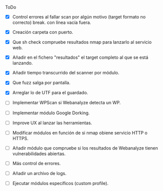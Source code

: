 ToDo
- [x] Control errores al fallar scan por algún motivo (target formato no correcto) break. con línea vacía fuera.
- [x] Creación carpeta con puerto.
- [x] Que sh check compruebe resultados nmap para lanzarlo al servicio web.
- [x] Añadir en el fichero "resultados" el target completo al que se está lanzando.
- [x] Añadir tiempo transcurrido del scanner por módulo.
- [x] Que fuzz salga por pantalla.
- [x] Arreglar lo de UTF para el guardado.
- [ ] Implementar WPScan si Webanalyze detecta un WP.
- [ ] Implementar módulo Google Dorking.
- [ ] Improve UX al lanzar las herramientas.
- [ ] Modificar módulos en función de si nmap obiene servicio HTTP o HTTPS.
- [ ] Añadir módulo que compruebe si los resultados de Webanalyze tienen vulnerabilidades abiertas.
- [ ] Más control de errores.
- [ ] Añadir un archivo de logs.
- [ ] Ejecutar módulos específicos (custom profile).

